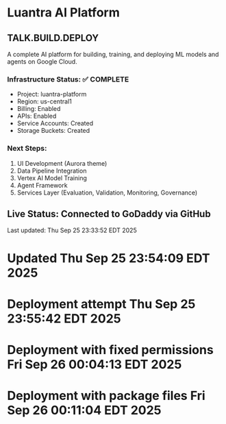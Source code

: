 # Luantra AI Platform
## TALK.BUILD.DEPLOY

A complete AI platform for building, training, and deploying ML models and agents on Google Cloud.

### Infrastructure Status: ✅ COMPLETE
- Project: luantra-platform
- Region: us-central1
- Billing: Enabled
- APIs: Enabled
- Service Accounts: Created
- Storage Buckets: Created

### Next Steps:
1. UI Development (Aurora theme)
2. Data Pipeline Integration
3. Vertex AI Model Training
4. Agent Framework
5. Services Layer (Evaluation, Validation, Monitoring, Governance)

## Live Status: Connected to GoDaddy via GitHub
Last updated: Thu Sep 25 23:33:52 EDT 2025
# Updated Thu Sep 25 23:54:09 EDT 2025
# Deployment attempt Thu Sep 25 23:55:42 EDT 2025
# Deployment with fixed permissions Fri Sep 26 00:04:13 EDT 2025
# Deployment with package files Fri Sep 26 00:11:04 EDT 2025
